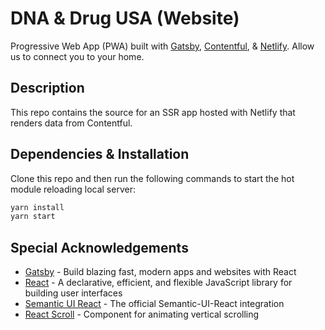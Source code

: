 # DNA & Drug USA (Website)

Progressive Web App (PWA) built with [Gatsby][gatsby], [Contentful][contentful], & [Netlify][netlify]. Allow us to connect you to your home.

## Description

This repo contains the source for an SSR app hosted with Netlify that renders data from Contentful.

## Dependencies & Installation

Clone this repo and then run the following commands to start the hot module reloading local server:

``` bash
yarn install
yarn start
```

## Special Acknowledgements

* [Gatsby][gatsbyGH] - Build blazing fast, modern apps and websites with React
* [React][reactGH] - A declarative, efficient, and flexible JavaScript library for building user interfaces
* [Semantic UI React][semanticGH] - The official Semantic-UI-React integration
* [React Scroll][scrollGH] - Component for animating vertical scrolling

<!-- Markdown link & img definitions -->
[gatsby]: https://www.gatsbyjs.org/
[gatsbyGH]: https://github.com/gatsbyjs/gatsby/
[contentful]: https://www.contentful.com/
[netlify]: https://www.netlify.com/
[style]: https://github.com/doasync/eslint-config-airbnb-standard
[reactGH]: https://github.com/facebook/react
[semanticGH]: https://github.com/Semantic-Org/Semantic-UI-React
[scrollGH]: https://github.com/fisshy/react-scroll
